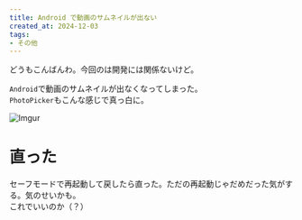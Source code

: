 ```yaml
---
title: Android で動画のサムネイルが出ない
created_at: 2024-12-03
tags:
- その他
---
```

どうもこんばんわ。今回のは開発には関係ないけど。

`Android`で動画のサムネイルが出なくなってしまった。  
`PhotoPicker`もこんな感じで真っ白に。

![Imgur](https://imgur.com/wWbPz2a.png)

# 直った
セーフモードで再起動して戻したら直った。ただの再起動じゃだめだった気がする。気のせいかも。  
これでいいのか（？）